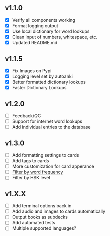 ## v1.1.0

- [x] Verify all components working
- [x] Format logging output
- [x] Use local dictionary for word lookups
- [x] Clean input of numbers, whitespace, etc.
- [x] Updated README.md

## v1.1.5

- [x] Fix Images on Pypi
- [x] Logging level set by autoanki
- [x] Better formatted dictionary lookups
- [x] Faster Dictionary Lookups

## v1.2.0 

- [ ] Feedback/QC
- [ ] Support for internet word lookups
- [ ] Add individual entries to the database

## v1.3.0

- [ ] Add formatting settings to cards
- [ ] Add tags to cards
- [ ] More customization for card apperance
- [ ] [Filter by word frequency](https://lingua.mtsu.edu/chinese-computing/statistics/char/list.php?Which=MO)
- [ ] Filter by HSK level

## v1.X.X

- [ ] Add terminal options back in
- [ ] Add audio and images to cards automatically
- [ ] Output books as subdecks
- [ ] Add automated tests
- [ ] Multiple supported languages?
